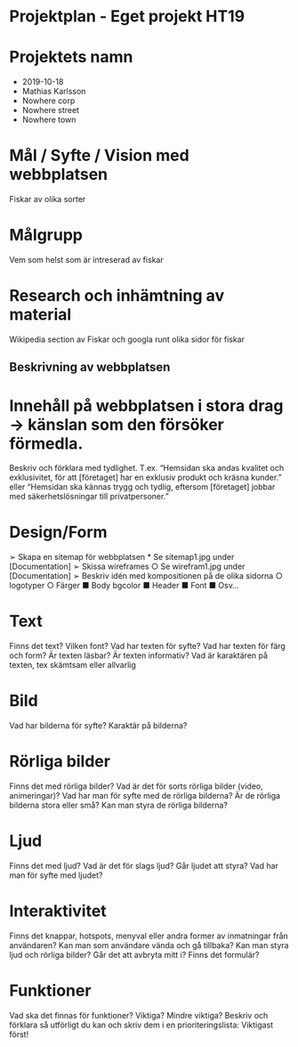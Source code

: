 # Projektplan - Eget projekt HT19

# Projektets namn
- 2019-10-18
- Mathias Karlsson
- Nowhere corp
- Nowhere street
- Nowhere town

# Mål / Syfte / Vision med webbplatsen
Fiskar av olika sorter

# Målgrupp
Vem som helst som är intreserad av fiskar

# Research och inhämtning av material
Wikipedia section av Fiskar och googla runt olika sidor för fiskar

## Beskrivning av webbplatsen

# Innehåll på webbplatsen i stora drag -> känslan som den försöker förmedla.
Beskriv och förklara med tydlighet.
T.ex. “Hemsidan ska andas kvalitet och exklusivitet, för att [företaget] har en exklusiv produkt och kräsna kunder.” eller “Hemsidan ska kännas trygg och tydlig, eftersom [företaget] jobbar med säkerhetslösningar till privatpersoner.”

# Design/Form
➢	Skapa en sitemap för webbplatsen
    * Se sitemap1.jpg under [Documentation]
➢	Skissa wireframes 
    ○	Se wirefram1.jpg under [Documentation]
➢	Beskriv idén med kompositionen på de olika sidorna 
    ○	logotyper
    ○	Färger
    ■	Body bgcolor
    ■	Header 
    ■	Font
    ■	Osv… 

# Text
Finns det text? Vilken font? Vad har texten för syfte? Vad har texten för färg och form? Är texten läsbar? Är texten informativ? Vad är karaktären på texten, tex skämtsam eller allvarlig

# Bild
Vad har bilderna för syfte? Karaktär på bilderna?

# Rörliga bilder
Finns det med rörliga bilder? Vad är det för sorts rörliga bilder (video, animeringar)? Vad har man för syfte med de rörliga bilderna? Är de rörliga bilderna stora eller små? Kan man styra de rörliga bilderna?

# Ljud  
Finns det med ljud? Vad är det för slags ljud? Går ljudet att styra? Vad har man för syfte med ljudet?

# Interaktivitet  
Finns det knappar, hotspots, menyval eller andra former av inmatningar från användaren? Kan man som användare vända och gå tillbaka? Kan man styra ljud och rörliga bilder? Går det att avbryta mitt i? Finns det formulär?

# Funktioner 
Vad ska det finnas för funktioner? Viktiga? Mindre viktiga? Beskriv och förklara så utförligt du kan och skriv dem i en prioriteringslista: Viktigast först! 